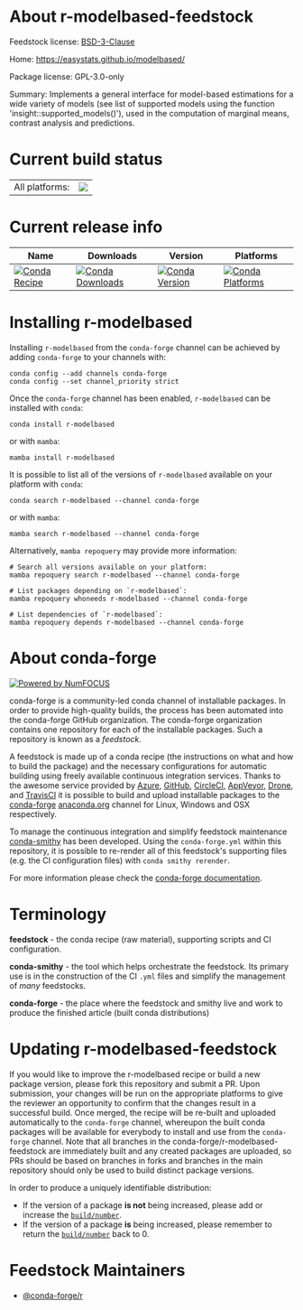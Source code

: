 About r-modelbased-feedstock
============================

Feedstock license: [BSD-3-Clause](https://github.com/conda-forge/r-modelbased-feedstock/blob/main/LICENSE.txt)

Home: https://easystats.github.io/modelbased/

Package license: GPL-3.0-only

Summary: Implements a general interface for model-based estimations for a wide variety of models (see list of supported models using the function 'insight::supported_models()'), used in the computation of marginal means, contrast analysis and predictions.

Current build status
====================


<table><tr><td>All platforms:</td>
    <td>
      <a href="https://dev.azure.com/conda-forge/feedstock-builds/_build/latest?definitionId=18107&branchName=main">
        <img src="https://dev.azure.com/conda-forge/feedstock-builds/_apis/build/status/r-modelbased-feedstock?branchName=main">
      </a>
    </td>
  </tr>
</table>

Current release info
====================

| Name | Downloads | Version | Platforms |
| --- | --- | --- | --- |
| [![Conda Recipe](https://img.shields.io/badge/recipe-r--modelbased-green.svg)](https://anaconda.org/conda-forge/r-modelbased) | [![Conda Downloads](https://img.shields.io/conda/dn/conda-forge/r-modelbased.svg)](https://anaconda.org/conda-forge/r-modelbased) | [![Conda Version](https://img.shields.io/conda/vn/conda-forge/r-modelbased.svg)](https://anaconda.org/conda-forge/r-modelbased) | [![Conda Platforms](https://img.shields.io/conda/pn/conda-forge/r-modelbased.svg)](https://anaconda.org/conda-forge/r-modelbased) |

Installing r-modelbased
=======================

Installing `r-modelbased` from the `conda-forge` channel can be achieved by adding `conda-forge` to your channels with:

```
conda config --add channels conda-forge
conda config --set channel_priority strict
```

Once the `conda-forge` channel has been enabled, `r-modelbased` can be installed with `conda`:

```
conda install r-modelbased
```

or with `mamba`:

```
mamba install r-modelbased
```

It is possible to list all of the versions of `r-modelbased` available on your platform with `conda`:

```
conda search r-modelbased --channel conda-forge
```

or with `mamba`:

```
mamba search r-modelbased --channel conda-forge
```

Alternatively, `mamba repoquery` may provide more information:

```
# Search all versions available on your platform:
mamba repoquery search r-modelbased --channel conda-forge

# List packages depending on `r-modelbased`:
mamba repoquery whoneeds r-modelbased --channel conda-forge

# List dependencies of `r-modelbased`:
mamba repoquery depends r-modelbased --channel conda-forge
```


About conda-forge
=================

[![Powered by
NumFOCUS](https://img.shields.io/badge/powered%20by-NumFOCUS-orange.svg?style=flat&colorA=E1523D&colorB=007D8A)](https://numfocus.org)

conda-forge is a community-led conda channel of installable packages.
In order to provide high-quality builds, the process has been automated into the
conda-forge GitHub organization. The conda-forge organization contains one repository
for each of the installable packages. Such a repository is known as a *feedstock*.

A feedstock is made up of a conda recipe (the instructions on what and how to build
the package) and the necessary configurations for automatic building using freely
available continuous integration services. Thanks to the awesome service provided by
[Azure](https://azure.microsoft.com/en-us/services/devops/), [GitHub](https://github.com/),
[CircleCI](https://circleci.com/), [AppVeyor](https://www.appveyor.com/),
[Drone](https://cloud.drone.io/welcome), and [TravisCI](https://travis-ci.com/)
it is possible to build and upload installable packages to the
[conda-forge](https://anaconda.org/conda-forge) [anaconda.org](https://anaconda.org/)
channel for Linux, Windows and OSX respectively.

To manage the continuous integration and simplify feedstock maintenance
[conda-smithy](https://github.com/conda-forge/conda-smithy) has been developed.
Using the ``conda-forge.yml`` within this repository, it is possible to re-render all of
this feedstock's supporting files (e.g. the CI configuration files) with ``conda smithy rerender``.

For more information please check the [conda-forge documentation](https://conda-forge.org/docs/).

Terminology
===========

**feedstock** - the conda recipe (raw material), supporting scripts and CI configuration.

**conda-smithy** - the tool which helps orchestrate the feedstock.
                   Its primary use is in the construction of the CI ``.yml`` files
                   and simplify the management of *many* feedstocks.

**conda-forge** - the place where the feedstock and smithy live and work to
                  produce the finished article (built conda distributions)


Updating r-modelbased-feedstock
===============================

If you would like to improve the r-modelbased recipe or build a new
package version, please fork this repository and submit a PR. Upon submission,
your changes will be run on the appropriate platforms to give the reviewer an
opportunity to confirm that the changes result in a successful build. Once
merged, the recipe will be re-built and uploaded automatically to the
`conda-forge` channel, whereupon the built conda packages will be available for
everybody to install and use from the `conda-forge` channel.
Note that all branches in the conda-forge/r-modelbased-feedstock are
immediately built and any created packages are uploaded, so PRs should be based
on branches in forks and branches in the main repository should only be used to
build distinct package versions.

In order to produce a uniquely identifiable distribution:
 * If the version of a package **is not** being increased, please add or increase
   the [``build/number``](https://docs.conda.io/projects/conda-build/en/latest/resources/define-metadata.html#build-number-and-string).
 * If the version of a package **is** being increased, please remember to return
   the [``build/number``](https://docs.conda.io/projects/conda-build/en/latest/resources/define-metadata.html#build-number-and-string)
   back to 0.

Feedstock Maintainers
=====================

* [@conda-forge/r](https://github.com/orgs/conda-forge/teams/r/)


